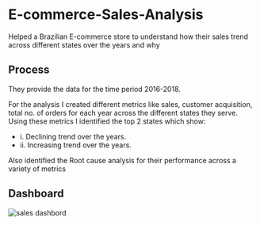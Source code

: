 # E-commerce-Sales-Analysis

Helped a Brazilian E-commerce store to understand how their sales trend across different states over the years and why


## Process

They provide the data for the time period 2016-2018.

For the analysis I created different metrics like sales, customer acquisition, total no. of orders for each year across the different states they serve. Using these metrics I identified the top 2 states which show: 

* i. Declining trend over the years.
* ii. Increasing trend over the years.

Also identified the Root cause analysis for their performance across a variety of metrics


## Dashboard
![sales dashbord](https://user-images.githubusercontent.com/53686812/200105689-9681b90e-014d-47b0-b790-ba9d1dc923a6.PNG)
